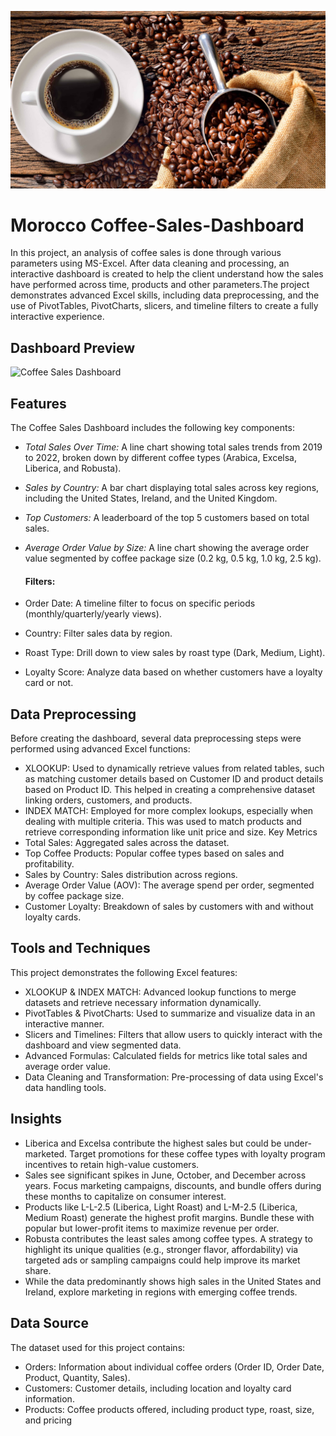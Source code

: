 ![logo](https://github.com/manaswiswami1996/Coffee-Sales-Dashboard/blob/83d269f8140b6c93c83f5d44ee1f67522e0ca08b/Coffee%20Sales%20Banner.jpg)
# Morocco Coffee-Sales-Dashboard
In this project, an analysis of coffee sales is done through various parameters using MS-Excel. After data cleaning and processing, an interactive dashboard is created to help the client understand how the sales have performed across time, products and other parameters.The project demonstrates advanced Excel skills, including data preprocessing, and the use of PivotTables, PivotCharts, slicers, and timeline filters to create a fully interactive experience.

## Dashboard Preview
![Coffee Sales Dashboard](https://github.com/user-attachments/assets/92ef8bdb-0198-4fad-9e9b-7d18332c7fd2)

## Features
The Coffee Sales Dashboard includes the following key components:
- *Total Sales Over Time:* A line chart showing total sales trends from 2019 to 2022, broken down by different coffee types (Arabica, Excelsa, Liberica, and Robusta).
- *Sales by Country:* A bar chart displaying total sales across key regions, including the United States, Ireland, and the United Kingdom.
- *Top Customers:* A leaderboard of the top 5 customers based on total sales.
- *Average Order Value by Size:* A line chart showing the average order value segmented by coffee package size (0.2 kg, 0.5 kg, 1.0 kg, 2.5 kg).

  #### Filters:
 - Order Date: A timeline filter to focus on specific periods (monthly/quarterly/yearly views).
 - Country: Filter sales data by region.
 - Roast Type: Drill down to view sales by roast type (Dark, Medium, Light).
 - Loyalty Score: Analyze data based on whether customers have a loyalty card or not.

## Data Preprocessing
Before creating the dashboard, several data preprocessing steps were performed using advanced Excel functions:
- XLOOKUP: Used to dynamically retrieve values from related tables, such as matching customer details based on Customer ID and product details based on Product ID. This helped in creating a comprehensive dataset linking orders, customers, and products. 
- INDEX MATCH: Employed for more complex lookups, especially when dealing with multiple criteria. This was used to match products and retrieve corresponding information like unit price and size.
Key Metrics
- Total Sales: Aggregated sales across the dataset.
- Top Coffee Products: Popular coffee types based on sales and profitability.
- Sales by Country: Sales distribution across regions.
- Average Order Value (AOV): The average spend per order, segmented by coffee package size.
- Customer Loyalty: Breakdown of sales by customers with and without loyalty cards.

##  Tools and Techniques
This project demonstrates the following Excel features:
- XLOOKUP & INDEX MATCH: Advanced lookup functions to merge datasets and retrieve necessary information dynamically.
- PivotTables & PivotCharts: Used to summarize and visualize data in an interactive manner.
- Slicers and Timelines: Filters that allow users to quickly interact with the dashboard and view segmented data.
- Advanced Formulas: Calculated fields for metrics like total sales and average order value.
- Data Cleaning and Transformation: Pre-processing of data using Excel's data handling tools.

## Insights
- Liberica and Excelsa contribute the highest sales but could be under-marketed. Target promotions for these coffee types with loyalty program incentives to retain high-value customers.
- Sales see significant spikes in June, October, and December across years. Focus marketing campaigns, discounts, and bundle offers during these months to capitalize on consumer interest.
- Products like L-L-2.5 (Liberica, Light Roast) and L-M-2.5 (Liberica, Medium Roast) generate the highest profit margins. Bundle these with popular but lower-profit items to maximize revenue per order.
- Robusta contributes the least sales among coffee types. A strategy to highlight its unique qualities (e.g., stronger flavor, affordability) via targeted ads or sampling campaigns could help improve its market share.
- While the data predominantly shows high sales in the United States and Ireland, explore marketing in regions with emerging coffee trends.

## Data Source
The dataset used for this project contains:
- Orders: Information about individual coffee orders (Order ID, Order Date, Product, Quantity, Sales).
- Customers: Customer details, including location and loyalty card information.
- Products: Coffee products offered, including product type, roast, size, and pricing

